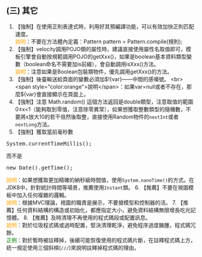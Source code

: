 ## (三) 其它 
1. 【強制】在使用正則表達式時，利用好其預編譯功能，可以有效加快正則匹配速度。 
<br><span style="color:orange">說明</span>：不要在方法體內定義：Pattern pattern = Pattern.compile(規則); 
2. 【強制】velocity調用POJO類的屬性時，建議直接使用屬性名取值即可，模板引擎會自動按規範調用POJO的getXxx()，如果是boolean基本資料類型變數（boolean命名不需要加is前綴），會自動調用isXxx()方法。 <br><span style="color:orange">說明</span>：注意如果是Boolean包裝類物件，優先調用getXxx()的方法。 
3. 【強制】後臺輸送給頁面的變數必須加$!{var}——中間的感嘆號。 
<br><span style="color:orange">說明</span>：如果var=null或者不存在，那麼${var}會直接顯示在頁面上。 
4. 【強制】注意 Math.random() 這個方法返回是double類型，注意取值的範圍 0≤x<1（能夠取到零值，注意除零異常），如果想獲取整數類型的隨機數，不要將x放大10的若干倍然後取整，直接使用Random物件的`nextInt`或者`nextLong`方法。 
5. 【強制】獲取當前毫秒數
<pre>System.currentTimeMillis();</pre> 
而不是
<pre>new Date().getTime();</pre> 
<span style="color:orange">說明</span>：如果想獲取更加精確的納秒級時間值，使用`System.nanoTime()`的方式。在JDK8中，針對統計時間等場景，推薦使用`Instant`類。 
6. 【推薦】不要在視圖模板中加入任何複雜的邏輯。 <br><span style="color:orange">說明</span>：根據MVC理論，視圖的職責是展示，不要搶模型和控制器的活。 
7. 【推薦】任何資料結構的構造或初始化，都應指定大小，避免資料結構無限增長吃光記憶體。 
8. 【推薦】及時清理不再使用的程式碼段或配置訊息。 
<br><span style="color:orange">說明</span>：對於垃圾程式碼或過時配置，堅決清理乾淨，避免程序過度臃腫，程式碼冗餘。 
<br><span style="color:green">正例</span>：對於暫時被註釋掉，後續可能恢復使用的程式碼片斷，在註釋程式碼上方，統一規定使用三個斜槓(`///`)來說明註釋掉程式碼的理由。 